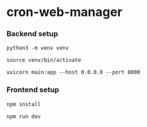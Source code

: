 # cron-web-manager

### Backend setup

`python3 -m venv venv`

`source venv/bin/activate`

`uvicorn main:app --host 0.0.0.0 --port 8000`

### Frontend setup

`npm install`

`npm run dev`
